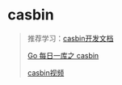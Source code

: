 # casbin

> 推荐学习：[casbin开发文档](https://casbin.org/docs/zh-CN/overview)
>
> [Go 每日一库之 casbin](https://darjun.github.io/2020/06/12/godailylib/casbin/)
>
> [casbin视频](https://www.bilibili.com/video/BV1qz4y167XP?spm_id_from=333.999.0.0)

